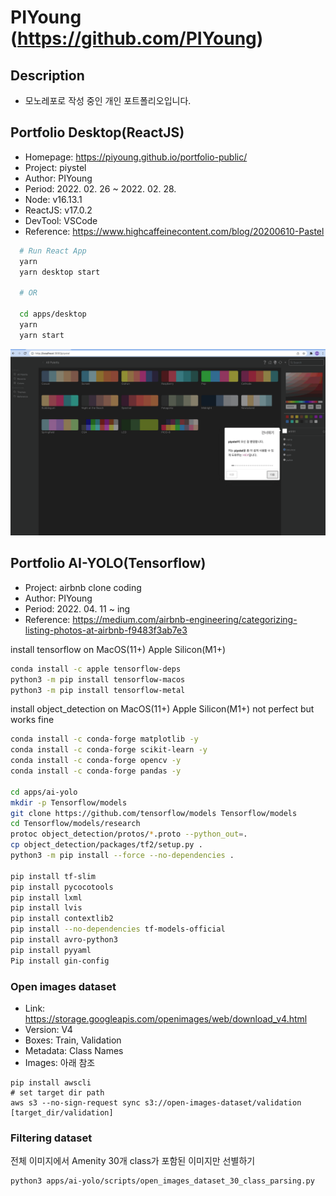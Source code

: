 # PIYoung (<https://github.com/PIYoung>)

## Description

- 모노레포로 작성 중인 개인 포트폴리오입니다.

## Portfolio Desktop(ReactJS)

- Homepage: <https://piyoung.github.io/portfolio-public/>
- Project: piystel
- Author: PIYoung
- Period: 2022. 02. 26 ~ 2022. 02. 28.
- Node: v16.13.1
- ReactJS: v17.0.2
- DevTool: VSCode
- Reference: <https://www.highcaffeinecontent.com/blog/20200610-Pastel>

```bash
  # Run React App
  yarn
  yarn desktop start

  # OR

  cd apps/desktop
  yarn
  yarn start
```

![intro](intro.gif)

## Portfolio AI-YOLO(Tensorflow)

- Project: airbnb clone coding
- Author: PIYoung
- Period: 2022. 04. 11 ~ ing
- Reference: <https://medium.com/airbnb-engineering/categorizing-listing-photos-at-airbnb-f9483f3ab7e3>

install tensorflow on MacOS(11+) Apple Silicon(M1+)

```zsh
conda install -c apple tensorflow-deps
python3 -m pip install tensorflow-macos
python3 -m pip install tensorflow-metal
```

install object_detection on MacOS(11+) Apple Silicon(M1+)
not perfect but works fine

```zsh
conda install -c conda-forge matplotlib -y
conda install -c conda-forge scikit-learn -y
conda install -c conda-forge opencv -y
conda install -c conda-forge pandas -y

cd apps/ai-yolo
mkdir -p Tensorflow/models
git clone https://github.com/tensorflow/models Tensorflow/models
cd Tensorflow/models/research
protoc object_detection/protos/*.proto --python_out=.
cp object_detection/packages/tf2/setup.py .
python3 -m pip install --force --no-dependencies .

pip install tf-slim
pip install pycocotools
pip install lxml
pip install lvis
pip install contextlib2
pip install --no-dependencies tf-models-official
pip install avro-python3
pip install pyyaml
Pip install gin-config
```

### Open images dataset

- Link: <https://storage.googleapis.com/openimages/web/download_v4.html>
- Version: V4
- Boxes: Train, Validation
- Metadata: Class Names
- Images: 아래 참조

```python3
pip install awscli
# set target dir path
aws s3 --no-sign-request sync s3://open-images-dataset/validation [target_dir/validation]
```

### Filtering dataset

전체 이미지에서 Amenity 30개 class가 포함된 이미지만 선별하기

```python3
python3 apps/ai-yolo/scripts/open_images_dataset_30_class_parsing.py
```

